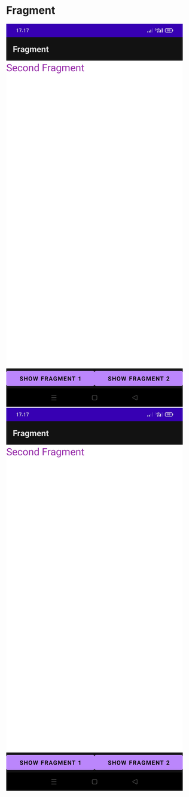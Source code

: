 # Fragment
![alt text](https://github.com/kotaangin80/Fragment/blob/master/WhatsApp%20Image%202021-05-26%20at%2017.17.40.jpeg)
![alt text](https://github.com/kotaangin80/Fragment/blob/master/WhatsApp%20Image%202021-05-26%20at%2017.17.39.jpeg)
